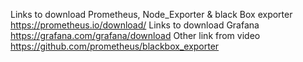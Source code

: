Links to download Prometheus, Node_Exporter & black Box exporter https://prometheus.io/download/
Links to download Grafana https://grafana.com/grafana/download
Other link from video https://github.com/prometheus/blackbox_exporter